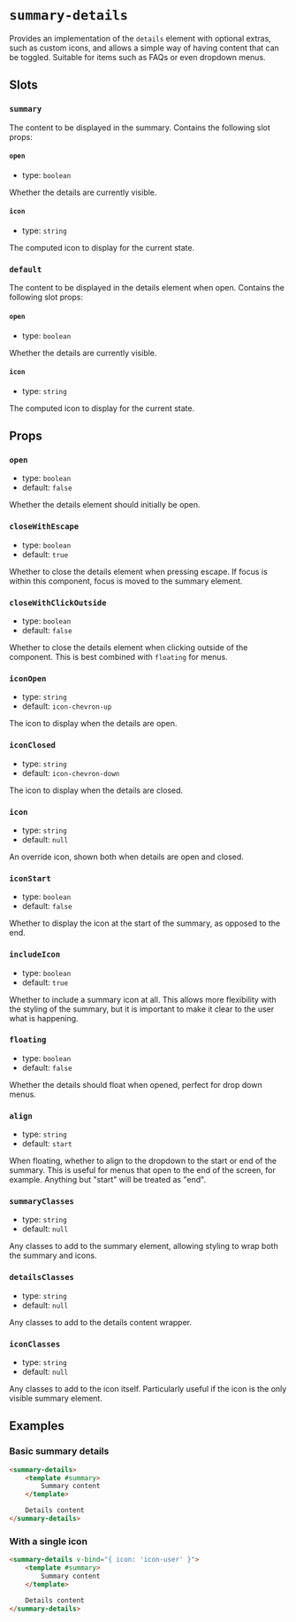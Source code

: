 # `summary-details`

Provides an implementation of the `details` element with optional extras, such as custom icons, and allows a simple way of having content that can be toggled. Suitable for items such as FAQs or even dropdown menus.

## Slots

### `summary`

The content to be displayed in the summary. Contains the following slot props:

#### `open`

- type: `boolean`

Whether the details are currently visible.

#### `icon`

- type: `string`

The computed icon to display for the current state.

### `default`

The content to be displayed in the details element when open. Contains the following slot props:

#### `open`

- type: `boolean`

Whether the details are currently visible.

#### `icon`

- type: `string`

The computed icon to display for the current state.

## Props

### `open`

- type: `boolean`
- default: `false`

Whether the details element should initially be open.

### `closeWithEscape`

- type: `boolean`
- default: `true`

Whether to close the details element when pressing escape. If focus is within this component, focus is moved to the summary element.

### `closeWithClickOutside`

- type: `boolean`
- default: `false`

Whether to close the details element when clicking outside of the component. This is best combined with `floating` for menus.

### `iconOpen`

- type: `string`
- default: `icon-chevron-up`

The icon to display when the details are open.

### `iconClosed`

- type: `string`
- default: `icon-chevron-down`

The icon to display when the details are closed.

### `icon`

- type: `string`
- default: `null`

An override icon, shown both when details are open and closed.

### `iconStart`

- type: `boolean`
- default: `false`

Whether to display the icon at the start of the summary, as opposed to the end.

### `includeIcon`

- type: `boolean`
- default: `true`

Whether to include a summary icon at all. This allows more flexibility with the styling of the summary, but it is important to make it clear to the user what is happening.

### `floating`

- type: `boolean`
- default: `false`

Whether the details should float when opened, perfect for drop down menus.

### `align`

- type: `string`
- default: `start`

When floating, whether to align to the dropdown to the start or end of the summary. This is useful for menus that open to the end of the screen, for example. Anything but "start" will be treated as "end".

### `summaryClasses`

- type: `string`
- default: `null`

Any classes to add to the summary element, allowing styling to wrap both the summary and icons.

### `detailsClasses`

- type: `string`
- default: `null`

Any classes to add to the details content wrapper.

### `iconClasses`

- type: `string`
- default: `null`

Any classes to add to the icon itself. Particularly useful if the icon is the only visible summary element.

## Examples

### Basic summary details

```html
<summary-details>
	<template #summary>
		Summary content
	</template>

	Details content
</summary-details>
```

### With a single icon

```html
<summary-details v-bind="{ icon: 'icon-user' }">
	<template #summary>
		Summary content
	</template>

	Details content
</summary-details>
```
